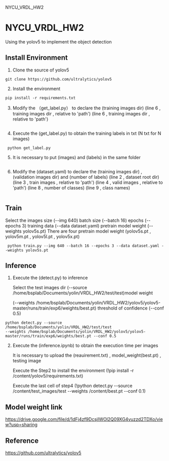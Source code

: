 NYCU_VRDL_HW2
# NYCU_VRDL_HW2
Using the yolov5 to implement the object detection

## Install Environment
1. Clone the source of yolov5
```
git clone https://github.com/ultralytics/yolov5
```
2. Install the environment
```
pip install -r requirements.txt
```
3. Modify the （get_label.py） to declare the (training images dir)
(line 6 , training images dir , relative to 'path')
(line 6 , training images dir , relative to 'path')
```
```
4. Execute the (get_label.py) to obtain the training labels in txt (N txt for N images)
```
 python get_label.py
```
5. It is necessary to put (images) and (labels) in the same folder
```
```
6. Modify the (dataset.yaml) to declare the (training images dir) , (validation images dir) and (number of labels)
(line 2 , dataset root dir)
(line 3 , train images , relative to 'path')
(line 4 , valid images , relative to 'path')
(line 8 , number of classes)
(line 9 , class names)
```
```
## Train
Select the images size (--img 640)
batch size (--batch 16)
epochs (--epochs 3)
training data (--data dataset.yaml)
pretrain model weight (--weights yolov5s.pt) 
There are four pretrain model weight (yolov5s.pt , yolov5m.pt , yolov5l.pt , yolov5x.pt)
```
 python train.py --img 640 --batch 16 --epochs 3 --data dataset.yaml --weights yolov5s.pt
```

## Inference
1. Execute the (detect.py) to inference

    Select the test images dir (--source /home/bsplab/Documents/yolin/VRDL_HW2/test/test)model weight 
    
    (--weights /home/bsplab/Documents/yolin/VRDL_HW2/yolov5/yolov5-master/runs/train/exp6/weights/best.pt)
    threshold of confidence (--conf 0.5)

```
python detect.py --source /home/bsplab/Documents/yolin/VRDL_HW2/test/test
--weights /home/bsplab/Documents/yolin/VRDL_HW2/yolov5/yolov5-master/runs/train/exp6/weights/best.pt --conf 0.5
```

2. Execute the (inference.ipynb) to obtain the execution time per images

    It is necessary to upload the (reauirement.txt) , model_weight(best.pt) , testing image
    
    Execute the Step2 to install the environment (!pip install -r /content/yolov5/requirements.txt)


    Execute the last cell of step4 (!python detect.py --source /content/test_images/test --weights /content/best.pt --conf 0.1)
 
## Model weight link
 https://drive.google.com/file/d/1dFj4zf9DcsjIWOl2Q09XG4vuzzd2TDXo/view?usp=sharing
 
## Reference
 https://github.com/ultralytics/yolov5
